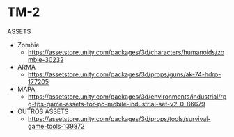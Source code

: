 # TM-2
ASSETS
* Zombie 
  * https://assetstore.unity.com/packages/3d/characters/humanoids/zombie-30232
* ARMA
  * https://assetstore.unity.com/packages/3d/props/guns/ak-74-hdrp-177205
* MAPA
  * https://assetstore.unity.com/packages/3d/environments/industrial/rpg-fps-game-assets-for-pc-mobile-industrial-set-v2-0-86679
* OUTROS ASSETS
  * https://assetstore.unity.com/packages/3d/props/tools/survival-game-tools-139872
